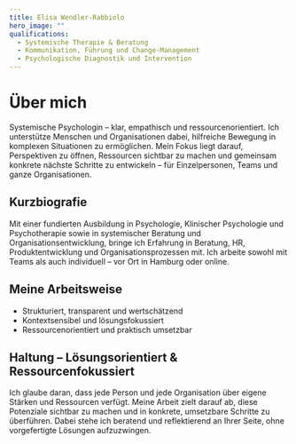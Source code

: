 ```yaml
---
title: Elisa Wendler-Rabbiolo
hero_image: ""
qualifications:
  - Systemische Therapie & Beratung
  - Kommunikation, Führung und Change-Management
  - Psychologische Diagnostik und Intervention
---
```


# Über mich

Systemische Psychologin – klar, empathisch und ressourcenorientiert. Ich unterstütze Menschen und Organisationen dabei, hilfreiche Bewegung in komplexen Situationen zu ermöglichen. Mein Fokus liegt darauf, Perspektiven zu öffnen, Ressourcen sichtbar zu machen und gemeinsam konkrete nächste Schritte zu entwickeln – für Einzelpersonen, Teams und ganze Organisationen.

## Kurzbiografie

Mit einer fundierten Ausbildung in Psychologie, Klinischer Psychologie und Psychotherapie sowie in systemischer Beratung und Organisationsentwicklung, bringe ich Erfahrung in Beratung, HR, Produktentwicklung und Organisationsprozessen mit. Ich arbeite sowohl mit Teams als auch individuell – vor Ort in Hamburg oder online.

## Meine Arbeitsweise

- Strukturiert, transparent und wertschätzend
- Kontextsensibel und lösungsfokussiert
- Ressourcenorientiert und praktisch umsetzbar

## Haltung – Lösungsorientiert & Ressourcenfokussiert

Ich glaube daran, dass jede Person und jede Organisation über eigene Stärken und Ressourcen verfügt. Meine Arbeit zielt darauf ab, diese Potenziale sichtbar zu machen und in konkrete, umsetzbare Schritte zu überführen. Dabei stehe ich beratend und reflektierend an Ihrer Seite, ohne vorgefertigte Lösungen aufzuzwingen.

